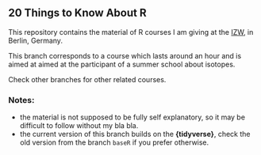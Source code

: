 ## 20 Things to Know About R

This repository contains the material of R courses I am giving at the [IZW](http://www.izw-berlin.de/welcome.html), in Berlin, Germany.

This branch corresponds to a course which lasts around an hour and is aimed at aimed at the participant of a summer school about isotopes.

Check other branches for other related courses.

### Notes:
- the material is not supposed to be fully self explanatory, so it may be difficult to follow without my bla bla.
- the current version of this branch builds on the __{tidyverse}__, check the old version from the branch `baseR` if you prefer otherwise.
